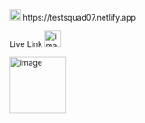 <img width="20" height="20" alt="image" src="https://github.com/user-attachments/assets/e2f70020-728b-44d2-adfd-e63f03fd78f6" />
https://testsquad07.netlify.app




Live Link
<img width="30" height="30" alt="image" src="https://github.com/user-attachments/assets/d476e43f-f76a-4392-85bf-2873f0c2a840" />


<img width="100" height="100" alt="image" src="https://github.com/user-attachments/assets/4cb87b29-d90b-4deb-950b-a2366d1eae74" />

